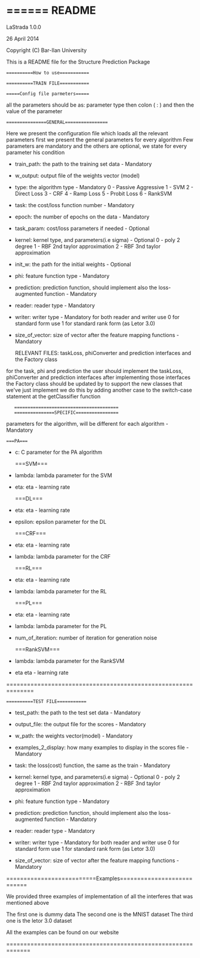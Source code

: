======
README
======

LaStrada 1.0.0

26 April 2014

Copyright (C) Bar-Ilan  University

This is a README file for the Structure Prediction Package

	==========How to use===========

	==========TRAIN FILE===========

	=====Config file parmeters=====

all the parameters should be as: parameter type then colon ( : ) and then the value of the parameter 

	===============GENERAL================

Here we present the configuration file which loads all the relevant parameters
first we present the general parameters for every algorithm
Few parameters are mandatory and the others are optional, we state for every parameter his condition


 - train_path:							 the path to the training set data - Mandatory 
 - w_output:							 output file of the weights vector (model)	

 - type:							 the algorithm type - Mandatory
 								 0 - Passive Aggressive
								 1 - SVM
								 2 - Direct Loss
								 3 - CRF
								 4 - Ramp Loss
								 5 - Probit Loss
								 6 - RankSVM 
								
 - task:							 the cost/loss function number - Mandatory
 
 - epoch:							 the number of epochs on the data - Mandatory
 
 - task_param:							 cost/loss parameters if needed - Optional
 
 - kernel:							 kernel type, and parameters(i.e sigma) - Optional
 								 0 - poly 2 degree
								 1 - RBF 2nd taylor approximation
								 2 - RBF 3nd taylor approximation	
								
 - init_w:							 the path for the initial weights - Optional
 
 - phi:								 feature function type - Mandatory
 
 - prediction:							 prediction function, should implement also the loss-augmented function - Mandatory
 
 - reader:							 reader type - Mandatory
 - writer:							 writer type - Mandatory
 								 for both reader and writer
								 use 0 for standard form
								 use 1 for standard rank form (as Letor 3.0)
 
 - size_of_vector:						 size of vector after the feature mapping functions - Mandatory
  
	RELEVANT FILES: taskLoss, phiConverter and prediction interfaces and the Factory class

  for the task, phi and prediction the user should implement the taskLoss, phiConverter and prediction interfaces
  after implementing those interfaces the Factory class should be updated by to support the new classes that we've just implement
  we do this by adding another case to the switch-case statement at the getClassifier function
 

	   =======================================
	   ===============SPECIFIC================

 parameters for the algorithm, will be different for each algorithm - Mandatory

	===PA===									   
 - c: 				 C parameter for the PA algorithm				


	===SVM===							  
 - lambda:				 lambda parameter for the SVM						
 - eta:				 eta - learning rate
			    
						  
	===DL===									   
 - eta:				 eta - learning rate
 - epsilon:			 epsilon parameter for the DL	   
						  

	===CRF===	
 - eta:				 eta - learning rate
 - lambda:				 lambda parameter for the CRF				  			
			
						 						  						  
	===RL===	
 - eta:				 eta - learning rate
 - lambda:				 lambda parameter for the RL				  			
						  
						  
	===PL===	
 - eta:				 eta - learning rate
 - lambda:				 lambda parameter for the PL	
 - num_of_iteration:		 number of iteration for generation noise			  

						  						  
	===RankSVM===						  
 - lambda:				 lambda parameter for the RankSVM					
 - eta				 eta - learning rate			    

==============================================================

	==========TEST FILE===========
 - test_path:							 the path to the test set data - Mandatory 

 - output_file:							 the output file for the scores - Mandatory 

 - w_path:								 the weights vector(model) - Mandatory 

 - examples_2_display:						 how many examples to display in the scores file - Mandatory

 - task:								 the loss(cost) function, the same as the train - Mandatory

 - kernel:								 kernel type, and parameters(i.e sigma) - Optional
 								 0 - poly 2 degree
								 1 - RBF 2nd taylor approximation
								 2 - RBF 3nd taylor approximation
	
 - phi:								 feature function type - Mandatory

 - prediction:							 prediction function, should implement also the loss-augmented function - Mandatory

 - reader:								 reader type - Mandatory
 - writer:								 writer type - Mandatory
 								 for both reader and writer
								 use 0 for standard form
								 use 1 for standard rank form (as Letor 3.0)

 - size_of_vector:							 size of vector after the feature mapping functions - Mandatory

==========================Examples===========================

 We provided three examples of implementation of all the interferes that was mentioned above

 The first one is dummy data
 The second one is the MNIST dataset
 The third one is the letor 3.0 dataset

 All the examples can be found on our website

=============================================================
